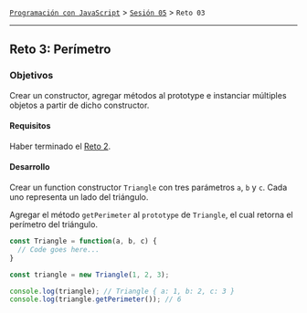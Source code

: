[`Programación con JavaScript`](../../Readme.md) > [`Sesión 05`](../Readme.md) > `Reto 03`

---

## Reto 3: Perímetro

### Objetivos

Crear un constructor, agregar métodos al prototype e instanciar múltiples objetos a partir de dicho constructor.

#### Requisitos

Haber terminado el [Reto 2](../Reto-02/Readme.md).

#### Desarrollo

Crear un function constructor `Triangle` con tres parámetros `a`, `b` y `c`. Cada uno representa un lado del triángulo.

Agregar el método `getPerimeter` al `prototype` de `Triangle`, el cual retorna el perímetro del triángulo.

```javascript
const Triangle = function(a, b, c) {
  // Code goes here...
}

const triangle = new Triangle(1, 2, 3);

console.log(triangle); // Triangle { a: 1, b: 2, c: 3 }
console.log(triangle.getPerimeter()); // 6
```
